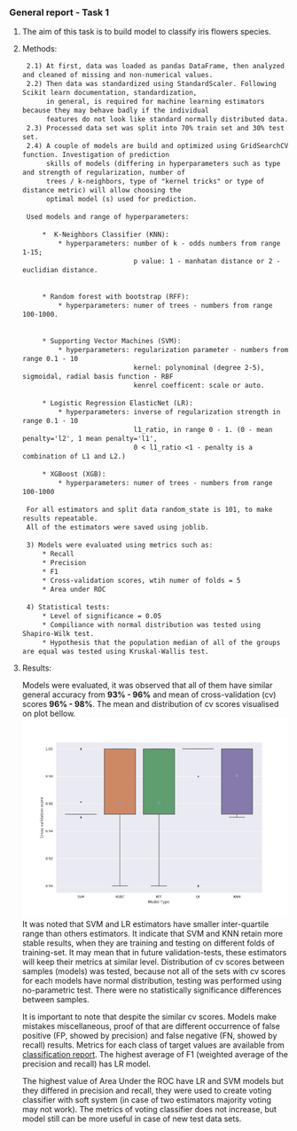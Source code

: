 ### General report - Task 1

1) The aim of this task is to build model to classify iris flowers species.
2) Methods:
    
        2.1) At first, data was loaded as pandas DataFrame, then analyzed and cleaned of missing and non-numerical values.
        2.2) Then data was standardized using StandardScaler. Following Scikit learn documentation, standardization, 
             in general, is required for machine learning estimators because they may behave badly if the individual 
             features do not look like standard normally distributed data.
        2.3) Processed data set was split into 70% train set and 30% test set.
        2.4) A couple of models are build and optimized using GridSearchCV function. Investigation of prediction 
             skills of models (differing in hyperparameters such as type and strength of regularization, number of 
             trees / k-neighbors, type of "kernel tricks" or type of distance metric) will allow choosing the 
             optimal model (s) used for prediction.
    
        Used models and range of hyperparameters:
      
            *  K-Neighbors Classifier (KNN):
                * hyperparameters: number of k - odds numbers from range 1-15;
                                   p value: 1 - manhatan distance or 2 - euclidian distance.
              
                    
            * Random forest with bootstrap (RFF):
                * hyperparameters: numer of trees - numbers from range 100-1000.
            
            
            * Supporting Vector Machines (SVM):
                * hyperparameters: regularization parameter - numbers from range 0.1 - 10
                                   kernel: polynominal (degree 2-5), sigmoidal, radial basis function - RBF
                                   kenrel coefficent: scale or auto.
                                   
            * Logistic Regression ElasticNet (LR):
                * hyperparameters: inverse of regularization strength in range 0.1 - 10
                                   l1_ratio, in range 0 - 1. (0 - mean penalty='l2', 1 mean penalty='l1', 
                                   0 < l1_ratio <1 - penalty is a combination of L1 and L2.)
    
            * XGBoost (XGB):
                * hyperparameters: numer of trees - numbers from range 100-1000
             
        For all estimators and split data random_state is 101, to make results repeatable. 
        All of the estimators were saved using joblib.                 
        
        3) Models were evaluated using metrics such as:
            * Recall
            * Precision
            * F1
            * Cross-validation scores, wtih numer of folds = 5
            * Area under ROC
            
        4) Statistical tests:
            * Level of significance = 0.05
            * Compiliance with normal distribution was tested using Shapiro-Wilk test.
            * Hypothesis that the population median of all of the groups are equal was tested using Kruskal-Wallis test.
             
3) Results:
        
    Models were evaluated, it was observed that all of them have similar general accuracy 
    from **93% - 96%** and mean of cross-validation (cv) scores **96% - 98%**. The mean and distribution of 
    cv scores visualised on plot bellow.![plot](figures/box_plot_cross_validation_scores.png) It was noted that 
    SVM and LR estimators have smaller inter-quartile range than others estimators. It indicate that 
    SVM and KNN retain more stable results, when they are training and testing on different folds of training-set.
    It may mean that in future validation-tests, these estimators will keep their metrics at similar level. 
    Distribution of cv scores between samples (models) was tested, because not all of the sets with cv scores for each 
    models have normal distribution, testing was performed using no-parametric test. There were no statistically 
    significance differences between samples.
    
    It is important to note that despite the similar cv scores. Models make mistakes miscellaneous, proof of that 
    are different occurrence of false positive (FP, showed by precision) and false negative (FN, showed by recall) 
    results.
    Metrics for each class of target values are available from [classification report](General_Models_Metrics.txt). 
    The highest average of F1 (weighted average of the precision and recall) has LR model.
    
    The highest value of Area Under the ROC have LR and SVM models but they differed in precision and recall,
    they were used to create voting classifier with soft system (in case of two estimators majority voting may not work). 
    The metrics of voting classifier does not increase, but model still can be more useful in case of 
    new test data sets.
    
